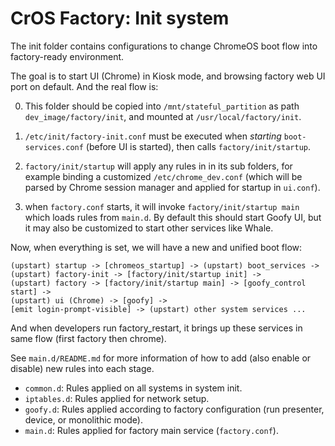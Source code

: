 CrOS Factory: Init system
=========================
The init folder contains configurations to change ChromeOS boot flow into
factory-ready environment.

The goal is to start UI (Chrome) in Kiosk mode, and browsing factory web UI
port on default. And the real flow is:

0. This folder should be copied into `/mnt/stateful_partition` as path
   `dev_image/factory/init`, and mounted at `/usr/local/factory/init`.

1. `/etc/init/factory-init.conf` must be executed when *starting*
   `boot-services.conf` (before UI is started), then calls
   `factory/init/startup`.

2. `factory/init/startup` will apply any rules in in its sub folders, for
   example binding a customized `/etc/chrome_dev.conf` (which will be parsed
   by Chrome session manager and applied for startup in `ui.conf`).

3. when `factory.conf` starts, it will invoke `factory/init/startup main`
   which loads rules from `main.d`. By default this should start Goofy UI, but
   it may also be customized to start other services like Whale.

Now, when everything is set, we will have a new and unified boot flow:

    (upstart) startup -> [chromeos_startup] -> (upstart) boot_services ->
    (upstart) factory-init -> [factory/init/startup init] ->
    (upstart) factory -> [factory/init/startup main] -> [goofy_control start] ->
    (upstart) ui (Chrome) -> [goofy] ->
    [emit login-prompt-visible] -> (upstart) other system services ...

And when developers run factory_restart, it brings up these services in same
flow (first factory then chrome).

See `main.d/README.md` for more information of how to add (also enable or
disable) new rules into each stage.

 - `common.d`: Rules applied on all systems in system init.
 - `iptables.d`: Rules applied for network setup.
 - `goofy.d`: Rules applied according to factory configuration (run presenter,
     device, or monolithic mode).
 - `main.d`: Rules applied for factory main service (`factory.conf`).
